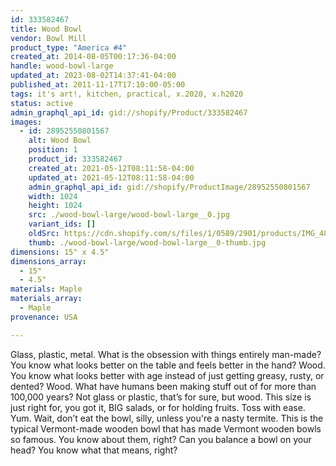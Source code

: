 ```yaml
---
id: 333582467
title: Wood Bowl
vendor: Bowl Mill
product_type: "America #4"
created_at: 2014-08-05T00:17:36-04:00
handle: wood-bowl-large
updated_at: 2023-08-02T14:37:41-04:00
published_at: 2011-11-17T17:10:00-05:00
tags: it's art!, kitchen, practical, x.2020, x.h2020
status: active
admin_graphql_api_id: gid://shopify/Product/333582467
images:
  - id: 28952550801567
    alt: Wood Bowl
    position: 1
    product_id: 333582467
    created_at: 2021-05-12T08:11:58-04:00
    updated_at: 2021-05-12T08:11:58-04:00
    admin_graphql_api_id: gid://shopify/ProductImage/28952550801567
    width: 1024
    height: 1024
    src: ./wood-bowl-large/wood-bowl-large__0.jpg
    variant_ids: []
    oldSrc: https://cdn.shopify.com/s/files/1/0589/2901/products/IMG_4815.jpg?v=1620821518
    thumb: ./wood-bowl-large/wood-bowl-large__0-thumb.jpg
dimensions: 15" x 4.5"
dimensions_array:
  - 15"
  - 4.5"
materials: Maple
materials_array:
  - Maple
provenance: USA

---
```


Glass, plastic, metal. What is the obsession with things entirely man-made? You know what looks better on the table and feels better in the hand? Wood. You know what looks better with age instead of just getting greasy, rusty, or dented? Wood. What have humans been making stuff out of for more than 100,000 years? Not glass or plastic, that’s for sure, but wood. This size is just right for, you got it, BIG salads, or for holding fruits. Toss with ease. Yum. Wait, don’t eat the bowl, silly, unless you're a nasty termite. This is the typical Vermont-made wooden bowl that has made Vermont wooden bowls so famous. You know about them, right? Can you balance a bowl on your head? You know what that means, right?